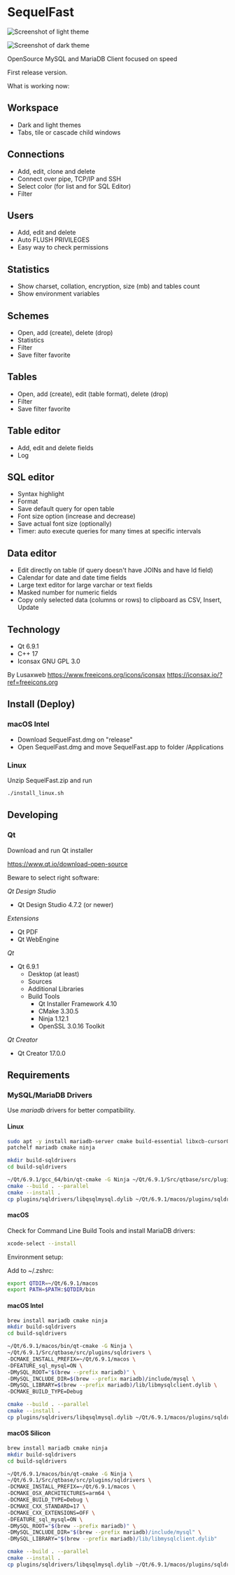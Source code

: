 # SequelFast

![Screenshot of light theme](assets/shot1.png)

![Screenshot of dark theme](assets/shot2.png)

OpenSource MySQL and MariaDB Client focused on speed

First release version.

What is working now:

## Workspace

- Dark and light themes
- Tabs, tile or cascade child windows

## Connections

- Add, edit, clone and delete
- Connect over pipe, TCP/IP and SSH
- Select color (for list and for SQL Editor)
- Filter

## Users

- Add, edit and delete
- Auto FLUSH PRIVILEGES
- Easy way to check permissions

## Statistics

- Show charset, collation, encryption, size (mb) and tables count
- Show environment variables 

## Schemes

- Open, add (create), delete (drop)
- Statistics
- Filter
- Save filter favorite

## Tables

- Open, add (create), edit (table format), delete (drop)
- Filter
- Save filter favorite

## Table editor

- Add, edit and delete fields
- Log

## SQL editor

- Syntax highlight
- Format
- Save default query for open table
- Font size option (increase and decrease)
- Save actual font size (optionally)
- Timer: auto execute queries for many times at specific intervals 

## Data editor

- Edit directly on table (if query doesn't have JOINs and have Id field)
- Calendar for date and date time fields
- Large text editor for large varchar or text fields
- Masked number for numeric fields
- Copy only selected data (columns or rows) to clipboard as CSV, Insert, Update


## Technology

* Qt 6.9.1
* C++ 17
* Iconsax GNU GPL 3.0

By Lusaxweb
https://www.freeicons.org/icons/iconsax
https://iconsax.io/?ref=freeicons.org

## Install (Deploy)

### macOS Intel

- Download SequelFast.dmg on "release"
- Open SequelFast.dmg and move SequelFast.app to folder /Applications


### Linux 

Unzip SequelFast.zip and run 

```bash
./install_linux.sh
```

## Developing

### Qt

Download and run Qt installer 

https://www.qt.io/download-open-source

Beware to select right software:

*Qt Design Studio*

- Qt Design Studio 4.7.2 (or newer)

*Extensions*

- Qt PDF
- Qt WebEngine

*Qt*

- Qt 6.9.1
  - Desktop (at least)
  - Sources
  - Additional Libraries
  - Build Tools
    - Qt Installer Framework 4.10
    - CMake 3.30.5
    - Ninja 1.12.1
    - OpenSSL 3.0.16 Toolkit

*Qt Creator*

- Qt Creator 17.0.0


## Requirements

### MySQL/MariaDB Drivers 

Use *mariadb* drivers for better compatibility.

#### Linux

```bash
sudo apt -y install mariadb-server cmake build-essential libxcb-cursor0 libxcb-cursor-dev
patchelf mariadb cmake ninja

mkdir build-sqldrivers
cd build-sqldrivers

~/Qt/6.9.1/gcc_64/bin/qt-cmake -G Ninja ~/Qt/6.9.1/Src/qtbase/src/plugins/sqldrivers -DCMAKE_INSTALL_PREFIX=~/Qt/6.9.1/gcc_64/ 
cmake --build . --parallel
cmake --install .
cp plugins/sqldrivers/libqsqlmysql.dylib ~/Qt/6.9.1/macos/plugins/sqldrivers/
```

#### macOS

Check for Command Line Build Tools and install MariaDB drivers:

```bash
xcode-select --install
```

Environment setup:

Add to ~/.zshrc:

```bash
export QTDIR=~/Qt/6.9.1/macos
export PATH=$PATH:$QTDIR/bin
```

#### macOS Intel

```bash
brew install mariadb cmake ninja
mkdir build-sqldrivers
cd build-sqldrivers

~/Qt/6.9.1/macos/bin/qt-cmake -G Ninja \
~/Qt/6.9.1/Src/qtbase/src/plugins/sqldrivers \
-DCMAKE_INSTALL_PREFIX=~/Qt/6.9.1/macos \
-DFEATURE_sql_mysql=ON \
-DMySQL_ROOT="$(brew --prefix mariadb)" \
-DMySQL_INCLUDE_DIR=$(brew --prefix mariadb)/include/mysql \
-DMySQL_LIBRARY=$(brew --prefix mariadb)/lib/libmysqlclient.dylib \
-DCMAKE_BUILD_TYPE=Debug

cmake --build . --parallel
cmake --install .
cp plugins/sqldrivers/libqsqlmysql.dylib ~/Qt/6.9.1/macos/plugins/sqldrivers/
```

#### macOS Silicon

```bash
brew install mariadb cmake ninja
mkdir build-sqldrivers
cd build-sqldrivers

~/Qt/6.9.1/macos/bin/qt-cmake -G Ninja \
~/Qt/6.9.1/Src/qtbase/src/plugins/sqldrivers \
-DCMAKE_INSTALL_PREFIX=~/Qt/6.9.1/macos \
-DCMAKE_OSX_ARCHITECTURES=arm64 \
-DCMAKE_BUILD_TYPE=Debug \
-DCMAKE_CXX_STANDARD=17 \
-DCMAKE_CXX_EXTENSIONS=OFF \
-DFEATURE_sql_mysql=ON \
-DMySQL_ROOT="$(brew --prefix mariadb)" \
-DMySQL_INCLUDE_DIR="$(brew --prefix mariadb)/include/mysql" \
-DMySQL_LIBRARY="$(brew --prefix mariadb)/lib/libmysqlclient.dylib"

cmake --build . --parallel
cmake --install .
cp plugins/sqldrivers/libqsqlmysql.dylib ~/Qt/6.9.1/macos/plugins/sqldrivers/
```



